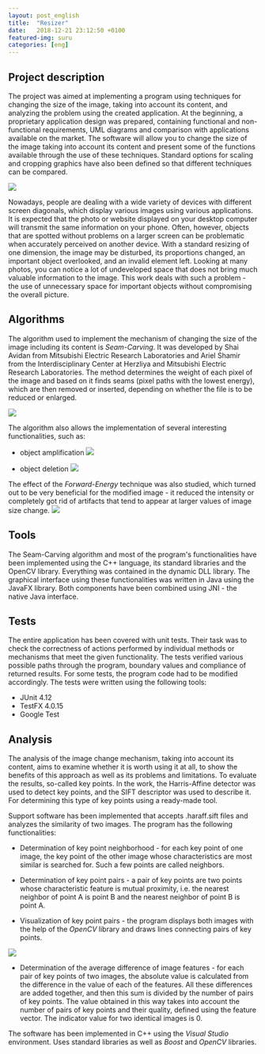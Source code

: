 ```yaml
---
layout: post_english
title:  "Resizer"
date:   2018-12-21 23:12:50 +0100
featured-img: suru
categories: [eng]
---
```

## Project description
The project was aimed at implementing a program using techniques for changing the size of the image, taking into account its content, and analyzing the problem using the created application. At the beginning, a proprietary application design was prepared, containing functional and non-functional requirements, UML diagrams and comparison with applications available on the market. The software will allow you to change the size of the image taking into account its content and present some of the functions available through the use of these techniques. Standard options for scaling and cropping graphics have also been defined so that different techniques can be compared.

![](https://raw.githubusercontent.com/jacekbla/jacekbla.github.io/master/assets/img/posts/content/resizer/gui.jpg)

Nowadays, people are dealing with a wide variety of devices with different screen diagonals, which display various images using various applications.
It is expected that the photo or website displayed on your desktop computer will transmit the same information on your phone. Often, however, objects that are spotted without problems on a larger screen can be problematic when accurately perceived on another device. With a standard resizing of one dimension, the image may be disturbed, its proportions changed, an important object overlooked, and an invalid element left. Looking at many photos, you can notice a lot of undeveloped space that does not bring much valuable information to the image.
This work deals with such a problem - the use of unnecessary space for important objects without compromising the overall picture.

## Algorithms
The algorithm used to implement the mechanism of changing the size of the image including its content is *Seam-Carving*. It was developed by Shai Avidan from Mitsubishi Electric Research Laboratories and Ariel Shamir from the Interdisciplinary Center at Herzliya and Mitsubishi Electric Research Laboratories.
The method determines the weight of each pixel of the image and based on it finds seams (pixel paths with the lowest energy), which are then removed or inserted, depending on whether the file is to be reduced or enlarged.

![](https://raw.githubusercontent.com/jacekbla/jacekbla.github.io/master/assets/img/posts/content/resizer/comparasion.jpg)

The algorithm also allows the implementation of several interesting functionalities, such as:

- object amplification
![](https://raw.githubusercontent.com/jacekbla/jacekbla.github.io/master/assets/img/posts/content/resizer/amplify.jpg)

- object deletion
![](https://raw.githubusercontent.com/jacekbla/jacekbla.github.io/master/assets/img/posts/content/resizer/delete.jpg)

The effect of the *Forward-Energy* technique was also studied, which turned out to be very beneficial for the modified image - it reduced the intensity or completely got rid of artifacts that tend to appear at larger values ​​of image size change.
![](https://raw.githubusercontent.com/jacekbla/jacekbla.github.io/master/assets/img/posts/content/resizer/forward_energy.jpg)


## Tools
The Seam-Carving algorithm and most of the program's functionalities have been implemented using the C++ language, its standard libraries and the OpenCV library. Everything was contained in the dynamic DLL library. The graphical interface using these functionalities was written in Java using the JavaFX library. Both components have been combined using JNI - the native Java interface.

## Tests
The entire application has been covered with unit tests. Their task was to check the correctness of actions performed by individual methods or mechanisms that meet the given functionality. The tests verified various possible paths through the program, boundary values ​​and compliance of returned results. For some tests, the program code had to be modified accordingly. The tests were written using the following tools:

- JUnit 4.12
- TestFX 4.0.15
- Google Test

## Analysis
The analysis of the image change mechanism, taking into account its content, aims to examine whether it is worth using it at all, to show the benefits of this approach as well as its problems and limitations. To evaluate the results, so-called key points.
In the work, the Harris-Affine detector was used to detect key points, and the SIFT descriptor was used to describe it. For determining this type of key points using a ready-made tool.

Support software has been implemented that accepts .haraff.sift files and analyzes the similarity of two images. The program has the following functionalities:

- Determination of key point neighborhood - for each key point of one image, the key point of the other image whose characteristics are most similar is searched for. Such a few points are called neighbors.
    
- Determination of key point pairs - a pair of key points are two points whose characteristic feature is mutual proximity, i.e. the nearest neighbor of point A is point B and the nearest neighbor of point B is point A.

- Visualization of key point pairs - the program displays both images with the help of the *OpenCV* library and draws lines connecting pairs of key points.
    
![](https://raw.githubusercontent.com/jacekbla/jacekbla.github.io/master/assets/img/posts/content/resizer/key_points.jpg)
    
- Determination of the average difference of image features - for each pair of key points of two images, the absolute value is calculated from the difference in the value of each of the features. All these differences are added together, and then this sum is divided by the number of pairs of key points. The value obtained in this way takes into account the number of pairs of key points and their quality, defined using the feature vector. The indicator value for two identical images is 0.

The software has been implemented in C++ using the *Visual Studio* environment. Uses standard libraries as well as *Boost* and *OpenCV* libraries.